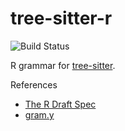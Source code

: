 tree-sitter-r
===========================

![Build Status](https://github.com/jimhester/tree-sitter-r/workflows/Node.js%20CI/badge.svg)

R grammar for [tree-sitter][].

[tree-sitter]: https://github.com/tree-sitter/tree-sitter

References

* [The R Draft Spec](https://cran.r-project.org/doc/manuals/r-release/R-lang.pdf)
* [gram.y](https://github.com/wch/r-source/blob/trunk/src/main/gram.y)
